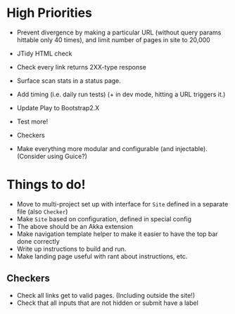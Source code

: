 # High Priorities #

 - Prevent divergence by making a particular URL (without query params
   hittable only 40 times), and limit number of pages in site to 20,000
 - JTidy HTML check
 - Check every link returns 2XX-type response
 - Surface scan stats in a status page.
 - Add timing (i.e. daily run tests) (+ in dev mode, hitting a URL triggers it.)

 - Update Play to Bootstrap2.X
 - Test more!
 - Checkers
 - Make everything more modular and configurable (and injectable).
   (Consider using Guice?)

# Things to do! #

 - Move to multi-project set up with interface for `Site` defined in a separate file (also `Checker`)
 - Make `Site` based on configuration, defined in special config
 - The above should be an Akka extension
 - Make navigation template helper to make it easier to have the top bar done correctly
 - Write up instructions to build and run.
 - Make landing page useful with rant about instructions, etc.

## Checkers ##

 - Check all links get to valid pages. (Including outside the site!)
 - Check that all inputs that are not hidden or submit have a label

